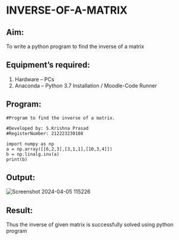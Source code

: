 # INVERSE-OF-A-MATRIX
## Aim:
To write a python program to find the inverse of a matrix
## Equipment’s required:
1. 	Hardware – PCs
2. 	Anaconda – Python 3.7 Installation / Moodle-Code Runner

## Program:
```
#Program to find the inverse of a matrix.

#Developed by: S.Krishna Prasad
#RegisterNumber: 212223230108
```
```
import numpy as np
a = np.array([[6,2,3],[3,1,1],[10,3,4]])
b = np.linalg.inv(a)
print(b)
```
## Output:
![Screenshot 2024-04-05 115226](https://github.com/ArchanaSharikalHarinarayanan/INVERSE-OF-A-MATRIX/assets/147332763/f322bfa8-6510-4fcd-a214-5f5611f88dea)

## Result:
Thus the inverse of given matrix is successfully solved using python program

